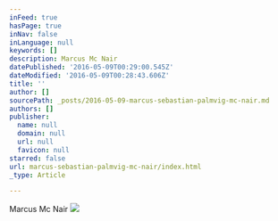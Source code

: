```yaml
---
inFeed: true
hasPage: true
inNav: false
inLanguage: null
keywords: []
description: Marcus Mc Nair
datePublished: '2016-05-09T00:29:00.545Z'
dateModified: '2016-05-09T00:28:43.606Z'
title: ''
author: []
sourcePath: _posts/2016-05-09-marcus-sebastian-palmvig-mc-nair.md
authors: []
publisher:
  name: null
  domain: null
  url: null
  favicon: null
starred: false
url: marcus-sebastian-palmvig-mc-nair/index.html
_type: Article

---
```

Marcus Mc Nair
![](https://the-grid-user-content.s3-us-west-2.amazonaws.com/a2e51d46-05c9-43c1-88e2-69a9a0775412.jpg)